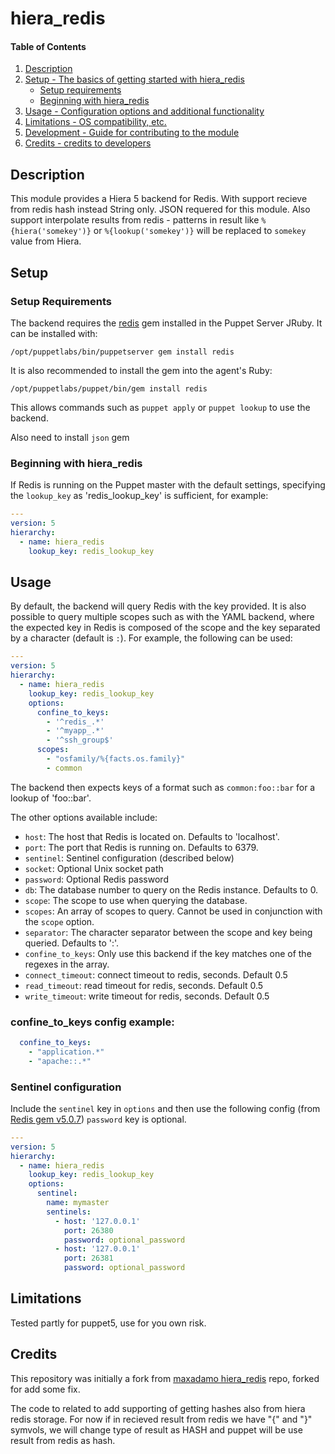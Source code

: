 # hiera_redis

#### Table of Contents

1. [Description](#description)
2. [Setup - The basics of getting started with hiera_redis](#setup)
    * [Setup requirements](#setup-requirements)
    * [Beginning with hiera_redis](#beginning-with-hiera_redis)
3. [Usage - Configuration options and additional functionality](#usage)
4. [Limitations - OS compatibility, etc.](#limitations)
5. [Development - Guide for contributing to the module](#development)
6. [Credits - credits to developers](#credits)

## Description

This module provides a Hiera 5 backend for Redis.
With support recieve from redis hash instead String only. JSON requered for this module.
Also support interpolate results from redis - patterns in result like `%{hiera('somekey')}` or  `%{lookup('somekey')}`  will be replaced to `somekey` value from Hiera.

## Setup

### Setup Requirements

The backend requires the [redis](https://github.com/redis/redis-rb) gem installed in the Puppet Server JRuby.
It can be installed with:

    /opt/puppetlabs/bin/puppetserver gem install redis

It is also recommended to install the gem into the agent's Ruby:

    /opt/puppetlabs/puppet/bin/gem install redis

This allows commands such as `puppet apply` or `puppet lookup` to use the backend.

Also need to install `json` gem

### Beginning with hiera_redis

If Redis is running on the Puppet master with the default settings, specifying the `lookup_key` as 'redis_lookup_key' is sufficient, for example:

```yaml
---
version: 5
hierarchy:
  - name: hiera_redis
    lookup_key: redis_lookup_key
```

## Usage

By default, the backend will query Redis with the key provided.
It is also possible to query multiple scopes such as with the YAML backend, where the expected key in Redis is composed of the scope and the key separated by a character (default is `:`). For example, the following can be used:

```yaml
---
version: 5
hierarchy:
  - name: hiera_redis
    lookup_key: redis_lookup_key
    options:
      confine_to_keys:
        - '^redis_.*'
        - '^myapp_.*'
        - '^ssh_group$'
      scopes:
        - "osfamily/%{facts.os.family}"
        - common
```

The backend then expects keys of a format such as `common:foo::bar` for a lookup of 'foo::bar'.

The other options available include:

* `host`: The host that Redis is located on. Defaults to 'localhost'.
* `port`: The port that Redis is running on. Defaults to 6379.
* `sentinel`: Sentinel configuration (described below)
* `socket`: Optional Unix socket path
* `password`: Optional Redis password
* `db`: The database number to query on the Redis instance. Defaults to 0.
* `scope`: The scope to use when querying the database.
* `scopes`: An array of scopes to query. Cannot be used in conjunction with the `scope` option.
* `separator`: The character separator between the scope and key being queried. Defaults to ':'.
* `confine_to_keys`: Only use this backend if the key matches one of the regexes in the array.
* `connect_timeout`: connect timeout to redis, seconds. Default 0.5
* `read_timeout`: read timeout for redis, seconds. Default 0.5
* `write_timeout`: write timeout for redis, seconds. Default 0.5

### confine_to_keys config example:

```yaml
  confine_to_keys:
    - "application.*"
    - "apache::.*"
```

### Sentinel configuration

Include the `sentinel` key in `options` and then use the following config (from [Redis gem v5.0.7](https://www.rubydoc.info/gems/redis/5.0.7#sentinel-support))
`password` key is optional.

```yaml
---
version: 5
hierarchy:
  - name: hiera_redis
    lookup_key: redis_lookup_key
    options:
      sentinel:
        name: mymaster
        sentinels:
          - host: '127.0.0.1'
            port: 26380
            password: optional_password
          - host: '127.0.0.1'
            port: 26381
            password: optional_password
```

## Limitations

Tested partly for puppet5, use for you own risk.

## Credits

This repository was initially a fork from [maxadamo hiera_redis](https://github.com/maxadamo/hiera_redis) repo, forked for add some fix.

The code to related to add supporting of getting hashes also from hiera redis storage. For now if in recieved result from redis we have "{" and "}" symvols, we will change type of result as HASH and puppet will be use result from redis as hash.
